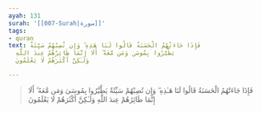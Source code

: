 ```yaml
---
ayah: 131
surah: '[[007-Surah|سورة]]'
tags:
- quran
text: فَإِذَا جَاءَتْهُمُ الْحَسَنَةُ قَالُوا لَنَا هَـٰذِهِ ۖ وَإِن تُصِبْهُمْ سَيِّئَةٌ
  يَطَّيَّرُوا بِمُوسَىٰ وَمَن مَّعَهُ ۗ أَلَا إِنَّمَا طَائِرُهُمْ عِندَ اللَّهِ
  وَلَـٰكِنَّ أَكْثَرَهُمْ لَا يَعْلَمُونَ

---
```

> فَإِذَا جَاءَتْهُمُ الْحَسَنَةُ قَالُوا لَنَا هَـٰذِهِ ۖ وَإِن تُصِبْهُمْ سَيِّئَةٌ يَطَّيَّرُوا بِمُوسَىٰ وَمَن مَّعَهُ ۗ أَلَا إِنَّمَا طَائِرُهُمْ عِندَ اللَّهِ وَلَـٰكِنَّ أَكْثَرَهُمْ لَا يَعْلَمُونَ
